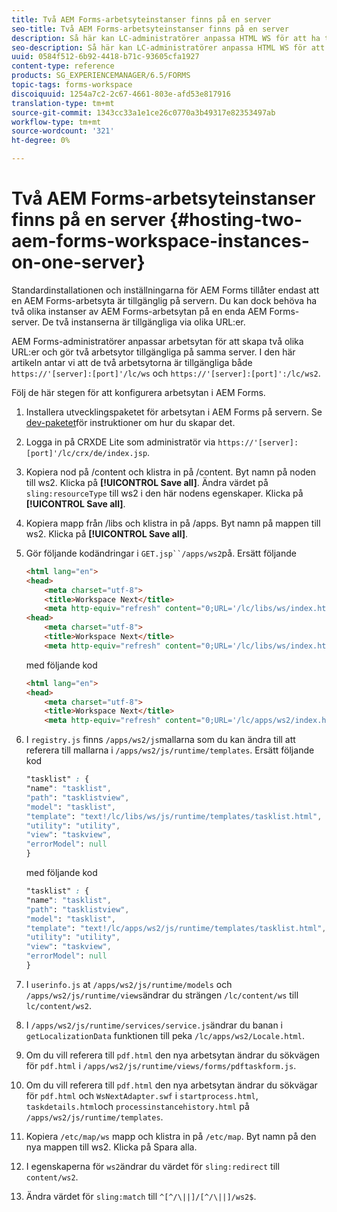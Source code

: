```yaml
---
title: Två AEM Forms-arbetsyteinstanser finns på en server
seo-title: Två AEM Forms-arbetsyteinstanser finns på en server
description: Så här kan LC-administratörer anpassa HTML WS för att ha två instanser på en enda server som kan nås via olika URL:er.
seo-description: Så här kan LC-administratörer anpassa HTML WS för att ha två instanser på en enda server som kan nås via olika URL:er.
uuid: 0584f512-6b92-4418-b71c-93605cfa1927
content-type: reference
products: SG_EXPERIENCEMANAGER/6.5/FORMS
topic-tags: forms-workspace
discoiquuid: 1254a7c2-2c67-4661-803e-afd53e817916
translation-type: tm+mt
source-git-commit: 1343cc33a1e1ce26c0770a3b49317e82353497ab
workflow-type: tm+mt
source-wordcount: '321'
ht-degree: 0%

---
```



# Två AEM Forms-arbetsyteinstanser finns på en server {#hosting-two-aem-forms-workspace-instances-on-one-server}

Standardinstallationen och inställningarna för AEM Forms tillåter endast att en AEM Forms-arbetsyta är tillgänglig på servern. Du kan dock behöva ha två olika instanser av AEM Forms-arbetsytan på en enda AEM Forms-server. De två instanserna är tillgängliga via olika URL:er.

AEM Forms-administratörer anpassar arbetsytan för att skapa två olika URL:er och gör två arbetsytor tillgängliga på samma server. I den här artikeln antar vi att de två arbetsytorna är tillgängliga både `https://'[server]:[port]'/lc/ws` och `https://'[server]:[port]':/lc/ws2`.

Följ de här stegen för att konfigurera arbetsytan i AEM Forms.

1. Installera utvecklingspaketet för arbetsytan i AEM Forms på servern. Se [dev-paketet](/help/forms/using/introduction-customizing-html-workspace.md#p-crx-package-p)för instruktioner om hur du skapar det.
1. Logga in på CRXDE Lite som administratör via `https://'[server]:[port]'/lc/crx/de/index.jsp`.
1. Kopiera nod på /content och klistra in på /content. Byt namn på noden till ws2. Klicka på **[!UICONTROL Save all]**. Ändra värdet på `sling:resourceType` till ws2 i den här nodens egenskaper. Klicka på **[!UICONTROL Save all]**.

1. Kopiera mapp från /libs och klistra in på /apps. Byt namn på mappen till ws2. Klicka på **[!UICONTROL Save all]**.
1. Gör följande kodändringar i `GET.jsp``/apps/ws2`på. Ersätt följande

   ```html
   <html lang="en">
   <head>
       <meta charset="utf-8">
       <title>Workspace Next</title>
       <meta http-equiv="refresh" content="0;URL='/lc/libs/ws/index.html'" /><html lang="en">
   <head>
       <meta charset="utf-8">
       <title>Workspace Next</title>
       <meta http-equiv="refresh" content="0;URL='/lc/libs/ws/index.html'" />
   ```

   med följande kod

   ```html
   <html lang="en">
   <head>
       <meta charset="utf-8">
       <title>Workspace Next</title>
       <meta http-equiv="refresh" content="0;URL='/lc/apps/ws2/index.html'" />
   ```

1. I `registry.js` finns `/apps/ws2/js`mallarna som du kan ändra till att referera till mallarna i `/apps/ws2/js/runtime/templates`. Ersätt följande kod

   ```css
   "tasklist" : {
   "name": "tasklist",
   "path": "tasklistview",
   "model": "tasklist",
   "template": "text!/lc/libs/ws/js/runtime/templates/tasklist.html",
   "utility": "utility",
   "view": "taskview",
   "errorModel": null
   }
   ```

   med följande kod

   ```css
   "tasklist" : {
   "name": "tasklist",
   "path": "tasklistview",
   "model": "tasklist",
   "template": "text!/lc/apps/ws2/js/runtime/templates/tasklist.html",
   "utility": "utility",
   "view": "taskview",
   "errorModel": null
   }
   ```

1. I `userinfo.js` at `/apps/ws2/js/runtime/models` och `/apps/ws2/js/runtime/views`ändrar du strängen `/lc/content/ws` till `lc/content/ws2`.

1. I `/apps/ws2/js/runtime/services/service.js`ändrar du banan i `getLocalizationData` funktionen till peka `/lc/apps/ws2/Locale.html`.

1. Om du vill referera till `pdf.html` den nya arbetsytan ändrar du sökvägen för `pdf.html` i `/apps/ws2/js/runtime/views/forms/pdftaskform.js`.

1. Om du vill referera till `pdf.html` den nya arbetsytan ändrar du sökvägar för `pdf.html` och `WsNextAdapter.swf` i `startprocess.html`, `taskdetails.html`och `processinstancehistory.html` på `/apps/ws2/js/runtime/templates`.

1. Kopiera `/etc/map/ws` mapp och klistra in på `/etc/map`. Byt namn på den nya mappen till ws2. Klicka på Spara alla.

1. I egenskaperna för `ws2`ändrar du värdet för `sling:redirect` till `content/ws2`.

1. Ändra värdet för `sling:match` till `^[^/\||]/[^/\||]/ws2$`.
